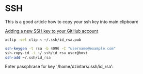 # SSH

This is a good article how to copy your ssh key into main clipboard

[Adding a new SSH key to your GitHub account](https://help.github.com/en/github/authenticating-to-github/adding-a-new-ssh-key-to-your-github-account)

```sh
xclip -sel clip < ~/.ssh/id_rsa.pub
```

```sh
ssh-keygen -t rsa -b 4096 -C "username@example.com"
ssh-copy-id -i ~/.ssh/id_rsa user@host
ssh-add ~/.ssh/id_rsa
```

Enter passphrase for key '/home/dzintars/.ssh/id_rsa':